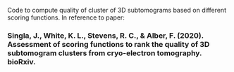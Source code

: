 Code to compute quality of cluster of 3D subtomograms based on different scoring functions. In reference to paper:
### Singla, J., White, K. L., Stevens, R. C., & Alber, F. (2020). Assessment of scoring functions to rank the quality of 3D subtomogram clusters from cryo-electron tomography. bioRxiv.
